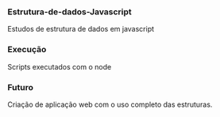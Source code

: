 ### Estrutura-de-dados-Javascript
Estudos de estrutura de dados em javascript

### Execução
Scripts executados com o node

### Futuro
Criação de aplicação web com o uso completo das estruturas.